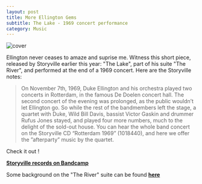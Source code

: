 ```yaml
---
layout: post
title: More Ellington Gems
subtitle: The Lake - 1969 concert performance
category: Music
---
```



![cover](https://user-images.githubusercontent.com/33669641/166097504-4b30c286-e058-48cc-b0e4-ce0165ac54cf.jpg)



Ellington never ceases to amaze and suprise me. Witness this short piece, released by Storyville earlier this year: "The Lake", part of his suite "The River", and performed at the end of a 1969 concert. Here are the Storyville notes: 

 

>On November 7th, 1969, Duke Ellington and his orchestra played two concerts in Rotterdam, in the famous De Doelen concert hall. The second concert of the evening was prolonged, as the public wouldn’t let Ellington go. So while the rest of the bandmembers left the stage, a quartet with Duke, Wild Bill Davis, bassist Victor Gaskin and drummer Rufus Jones stayed, and played four more numbers, much to the delight of the sold-out house. You can hear the whole band concert on the Storyville CD “Rotterdam 1969” (1018440), and here we offer the ”afterparty” music by the quartet.

 

Check it out ! 

**[Storyville records on Bandcamp](https://storyvillerecords.bandcamp.com/track/the-lake)**

Some background on the "The River" suite can be found **[here](https://www.laphil.com/musicdb/pieces/3822/the-river-suite?)**
